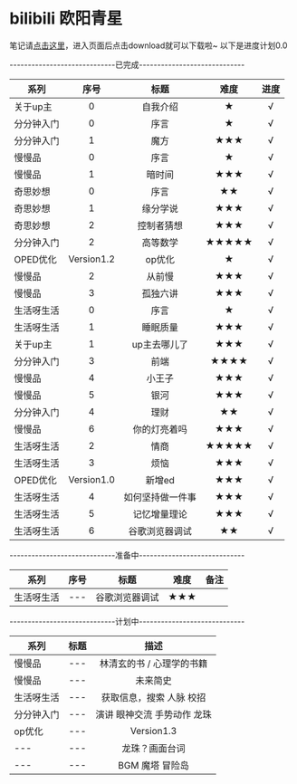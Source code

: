 
# bilibili 欧阳青星

笔记请[点击这里](https://github.com/Ouyangqingxing/up/tree/master/resources/images/notes)，进入页面后点击download就可以下载啦~
以下是进度计划0.0

-----------------------------已完成-----------------------------

| 系列       | 序号       | 标题             | 难度   | 进度   |
| -----      | :----:     | :----:           | :----: | :----: |
| 关于up主   | 0          | 自我介绍         | ★      |√|
| 分分钟入门 | 0          | 序言             | ★      |√|
| 分分钟入门 | 1          | 魔方             | ★★★   |√|
| 慢慢品     | 0          | 序言             | ★      |√|
| 慢慢品     | 1          | 暗时间           | ★★★   |√|
| 奇思妙想   | 0          | 序言             | ★★     |√|
| 奇思妙想   | 1          | 缘分学说         | ★★★   |√|
| 奇思妙想   | 2          | 控制者猜想       | ★★★   |√|
| 分分钟入门 | 2          | 高等数学         | ★★★★★ |√|
| OPED优化   | Version1.2 | op优化           | ★      |√|
| 慢慢品     | 2          | 从前慢           | ★★★   |√|
| 慢慢品     | 3          | 孤独六讲         | ★★★   |√|
| 生活呀生活 | 0          | 序言             | ★      |√|
| 生活呀生活 | 1          | 睡眠质量         | ★★★   |√|
| 关于up主   | 1          | up主去哪儿了     | ★★★   |√|
| 分分钟入门 | 3          | 前端             | ★★★★  |√|
| 慢慢品     | 4          | 小王子           | ★★★   |√|
| 慢慢品     | 5          | 银河             | ★★★   |√|
| 分分钟入门 | 4          | 理财             | ★★     |√|
| 慢慢品     | 6          | 你的灯亮着吗     | ★★★   |√|
| 生活呀生活 | 2          | 情商             | ★★★★★ |√|
| 生活呀生活 | 3          | 烦恼             | ★★★   |√|
| OPED优化   | Version1.0 | 新增ed           | ★★★   |√|
| 生活呀生活 | 4          | 如何坚持做一件事 | ★★★   |√|
| 生活呀生活 | 5          | 记忆增量理论     | ★★★   |√|
| 生活呀生活 | 6          | 谷歌浏览器调试     | ★★   |√|

-----------------------------准备中-----------------------------

| 系列       | 序号       | 标题         	| 难度   | 备注                   |
| -----      | :----:     | :----:       	| :----: |     :----:             |
| 生活呀生活 | ---        | 谷歌浏览器调试 	| ★★★   |                        |

-----------------------------计划中-----------------------------

| 系列       | 标题   | 描述                     |
| -----      | :----: | :----:                   |
| 慢慢品     | ---    | 林清玄的书   / 心理学的书籍            |
| 慢慢品     | ---    | 未来简史                 |
| 生活呀生活 | ---    | 获取信息，搜索 人脉 校招 |
| 分分钟入门 | ---    | 演讲 眼神交流 手势动作 龙珠|
| op优化     | ---    | Version1.3               |
| ---        | ---    | 龙珠？画面台词           |
| ---        | ---    | BGM 魔塔 冒险岛            |


